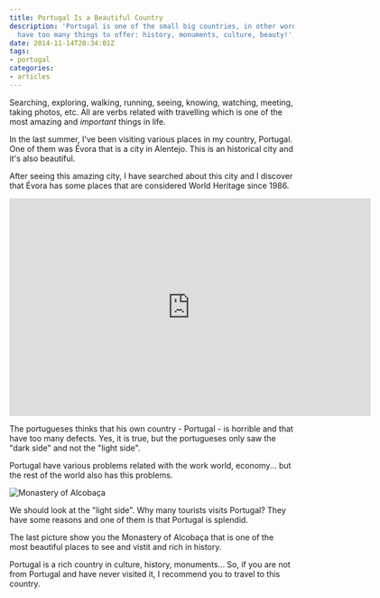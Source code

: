 ```yaml
---
title: Portugal Is a Beautiful Country
description: 'Portugal is one of the small big countries, in other words, Portugal
  have too many things to offer: history, monuments, culture, beauty!'
date: 2014-11-14T20:34:01Z
tags:
- portugal
categories:
- articles
---
```


Searching, exploring, walking, running, seeing, knowing, watching, meeting, taking photos, etc. All are verbs related with travelling which is one of the most amazing and *important* things in life.

<!--more-->

In the last summer, I've been visiting various places in my country, Portugal. One of them was Évora that is a city in Alentejo. This is an historical city and it's also beautiful.

After seeing this amazing city, I have searched about this city and I discover that Évora has some places that are considered World Heritage since 1986.

<iframe class="youtube-player" type="text/html" width="640" height="385" src="https://www.youtube-nocookie.com/embed/nXWNG55qUDY" allowfullscreen frameborder="0"></iframe>

The portugueses thinks that his own country - Portugal - is horrible and that have too many defects. Yes, it is true, but the portugueses only saw the "dark side" and not the "light side".

Portugal have various problems related with the work world, economy... but the rest of the world also has this problems.

![Monastery of Alcobaça](cdn:/2014-11-mosteiro-alcobaca "Monastery of Alcobaça")

We should look at the "light side". Why many tourists visits Portugal? They have some reasons and one of them is that Portugal is splendid.

The last picture show you the Monastery of Alcobaça that is one of the most beautiful places to see and vistit and rich in history.

Portugal is a rich country in culture, history, monuments... So, if you are not from Portugal and have never visited it, I recommend you to travel to this country.
